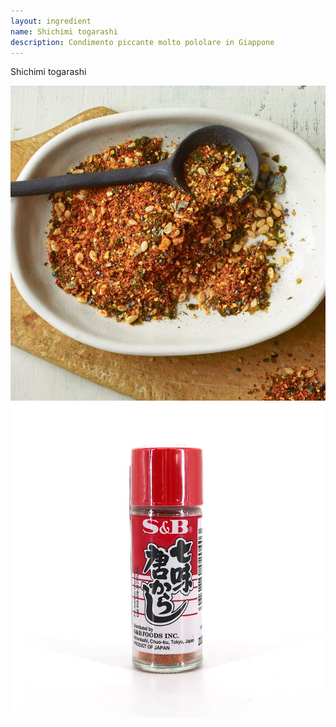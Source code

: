```yaml
---
layout: ingredient
name: Shichimi togarashi
description: Condimento piccante molto pololare in Giappone
---
```


Shichimi togarashi

![Shichimi Togarashi](/assets/images/ingredients/shichimi-togarashi-1.jpg)
![Shichimi Togarashi](/assets/images/ingredients/shichimi-togarashi-2.jpg)

